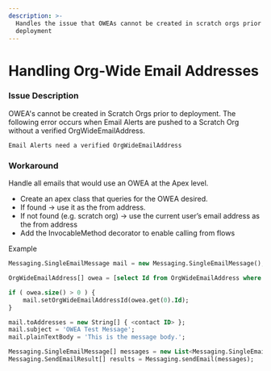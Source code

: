 ```yaml
---
description: >-
  Handles the issue that OWEAs cannot be created in scratch orgs prior to
  deployment
---
```


# Handling Org-Wide Email Addresses

### Issue Description&#x20;

OWEA's cannot be created in Scratch Orgs prior to deployment. The following error occurs when Email Alerts are pushed to a Scratch Org without a verified OrgWideEmailAddress.

```
Email Alerts need a verified OrgWideEmailAddress
```

### Workaround&#x20;

Handle all emails that would use an OWEA at the Apex level.&#x20;

* Create an apex class that queries for the OWEA desired.&#x20;
* If found ->  use it as the from address. &#x20;
* If not found (e.g. scratch org) -> use the current user’s email address as the from address
* Add the InvocableMethod decorator to enable calling from flows

Example

```sql
Messaging.SingleEmailMessage mail = new Messaging.SingleEmailMessage();

OrgWideEmailAddress[] owea = [select Id from OrgWideEmailAddress where Address = 'owea@test.com'];

if ( owea.size() > 0 ) {
    mail.setOrgWideEmailAddressId(owea.get(0).Id);
} 

mail.toAddresses = new String[] { <contact ID> };
mail.subject = 'OWEA Test Message';
mail.plainTextBody = 'This is the message body.';

Messaging.SingleEmailMessage[] messages = new List<Messaging.SingleEmailMessage> {mail};
Messaging.SendEmailResult[] results = Messaging.sendEmail(messages);
```
